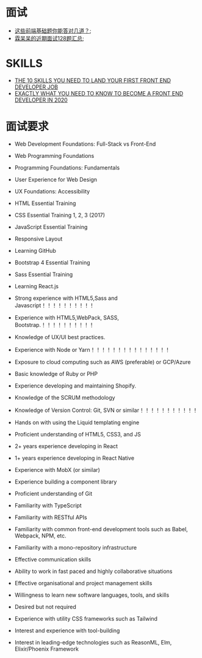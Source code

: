 # 面试

- [这些前端基础题你能答对几道？](https://juejin.im/post/5ee03947e51d457889262921);
- [霖呆呆的近期面试128题汇总](https://juejin.im/post/5eb55ceb6fb9a0436748297d);


# SKILLS

- [THE 10 SKILLS YOU NEED TO LAND YOUR FIRST FRONT END DEVELOPER JOB](https://skillcrush.com/blog/front-end-developer-skills/)
- [EXACTLY WHAT YOU NEED TO KNOW TO BECOME A FRONT END DEVELOPER IN 2020](https://skillcrush.com/blog/skills-to-become-a-front-end-developer/)

# 面试要求

- Web Development Foundations: Full-Stack vs Front-End
- Web Programming Foundations
- Programming Foundations: Fundamentals
- User Experience for Web Design
- UX Foundations: Accessibility
- HTML Essential Training
- CSS Essential Training 1, 2, 3 (2017)
- JavaScript Essential Training
- Responsive Layout
- Learning GitHub
- Bootstrap 4 Essential Training
- Sass Essential Training
- Learning React.js

- Strong experience with HTML5,Sass and Javascript！！！！！！！！！！
- Experience with HTML5,WebPack, SASS, Bootstrap.！！！！！！！！！！
- Knowledge of UX/UI best practices.
- Experience with Node or Yarn！！！！！！！！！！！！！！！
- Exposure to cloud computing such as AWS (preferable) or GCP/Azure
- Basic knowledge of Ruby or PHP
- Experience developing and maintaining Shopify.
- Knowledge of the SCRUM methodology
- Knowledge of Version Control: Git, SVN or similar！！！！！！！！！！！
- Hands on with using the Liquid templating engine
- Proficient understanding of HTML5, CSS3, and JS

- 2+ years experience developing in React

- 1+ years experience developing in React Native

- Experience with MobX (or similar)

- Experience building a component library

- Proficient understanding of Git

- Familiarity with TypeScript

- Familiarity with RESTful APIs

- Familiarity with common front-end development tools such as Babel, Webpack, NPM, etc.

- Familiarity with a mono-repository infrastructure

- Effective communication skills

- Ability to work in fast paced and highly collaborative situations

- Effective organisational and project management skills

- Willingness to learn new software languages, tools, and skills

- Desired but not required

- Experience with utility CSS frameworks such as Tailwind

- Interest and experience with tool-building

- Interest in leading-edge technologies such as ReasonML, Elm, Elixir/Phoenix Framework
